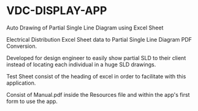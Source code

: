 # VDC-DISPLAY-APP
Auto Drawing of Partial Single Line Diagram using Excel Sheet

Electrical Distribution Excel Sheet data to Partial Single Line Diagram PDF Conversion.

Developed for design engineer to easily show partial SLD to their client instead of locating each individual in a huge SLD drawings.

Test Sheet consist of the heading of excel in order to facilitate with this application.

Consist of Manual.pdf inside the Resources file and within the app's first form to use the app.



